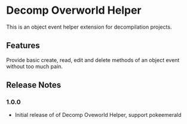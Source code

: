 # Decomp Overworld Helper
This is an object event helper extension for decompilation projects.

## Features
Provide basic create, read, edit and delete methods of an object event without too much pain.

## Release Notes
### 1.0.0

- Initial release of of Decomp Oveworld Helper, support pokeemerald

